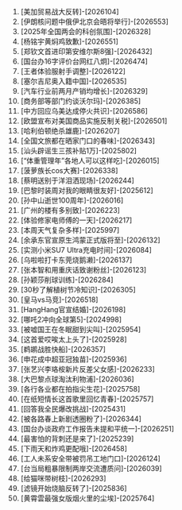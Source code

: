 
1. [美加贸易战大反转]-[2026104]
1. [伊朗核问题中俄伊北京会晤将举行]-[2026553]
1. [2025年全国两会的科创氛围]-[2026328]
1. [杨铭宇黄焖鸡致歉]-[2026551]
1. [郑钦文首进印第安维尔斯8强]-[2026432]
1. [国台办16字评价台网红八炯]-[2026474]
1. [王者体验服射手调整]-[2026122]
1. [塞尔吉尼奥入籍中国]-[2026535]
1. [汽车行业前两月产销均增长]-[2026329]
1. [商务部等部门约谈沃尔玛]-[2026385]
1. [中方回应乌美达成停火共识]-[2026586]
1. [欧盟宣布对美国商品实施反制关税]-[2026501]
1. [哈利伯顿绝杀雄鹿]-[2026207]
1. [全国文旅都在晒家门口的春味]-[2026343]
1. [汕头辟谣生三孩补贴1万]-[2025802]
1. [“体重管理年”各地人可以这样吃]-[2026015]
1. [菠萝族长cos大赛]-[2026338]
1. [蔡明送别于洋泪洒现场]-[2026244]
1. [巴黎时装周对我的眼睛很友好]-[2025612]
1. [孙中山逝世100周年]-[2026016]
1. [广州的楼有多别致]-[2026223]
1. [体验修家电师傅的一天]-[2026217]
1. [本周天气复杂多样]-[2025997]
1. [余承东官宣原生鸿蒙正式版将至]-[2026132]
1. [实测小米SU7 Ultra充电时间]-[2026084]
1. [乌啦啦打卡东莞烧鹅濑]-[2026137]
1. [张本智和用重庆话致谢粉丝]-[2026123]
1. [孙颖莎削球训练]-[2026284]
1. [30秒了解植树节冷知识]-[2026305]
1. [皇马vs马竞]-[2026518]
1. [HangHang官宣结婚]-[2026198]
1. [哪吒2冲向全球第5]-[2024998]
1. [被嘘国王在冬眠甜到尖叫]-[2025954]
1. [这首爱哎唉太上头了]-[2025928]
1. [鹈鹕战胜快船]-[2026357]
1. [申花成中超亚冠独苗]-[2025936]
1. [张艺兴李珞桉新片反差父女感]-[2026233]
1. [大巴黎点球淘汰利物浦]-[2026036]
1. [各行各业都在拍指尖生花]-[2025758]
1. [在纸短情长这首歌里回忆青春]-[2025757]
1. [回答我全民爆改挑战]-[2025431]
1. [被各路春上新剧透圈粉了]-[2026344]
1. [国台办谈政府工作报告未提和平统一]-[2026251]
1. [最害怕的背刺还是来了]-[2025239]
1. [下雨天和炸鸡更配哦]-[2026458]
1. [工人未系安全带被罚吊工地门口]-[2026124]
1. [台当局粗暴限制两岸交流遭质问]-[2026039]
1. [给猫咪带树枝]-[2026293]
1. [滤镜开始烧脑反转了]-[2025836]
1. [黄霄雲最强女版烟火里的尘埃]-[2025764]